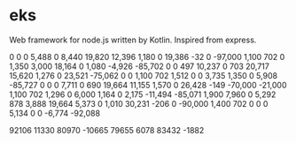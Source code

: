 # eks
Web framework for node.js written by Kotlin. Inspired from express.

0	0	0	5,488	0	8,440	19,820	12,396	1,180	0	19,386	-32	0	-97,000	1,100	702	0	1,350	3,000	18,164	0	1,080	-4,926	-85,702
0	0	497	10,237	0	703	20,717	15,620	1,276	0	23,521	-75,062	0	0	1,100	702	1,512	0	0	3,735	1,350	0	5,908	-85,727
0	0	0	7,711	0	690	19,664	11,155	1,570	0	26,428	-149	-70,000	-21,000	1,100	702	1,296	0	6,000	1,164	0	2,175	-11,494	-85,071
1,900	7,960	0	5,292	878	3,888	19,664	5,373	0	1,010	30,231	-206	0	-90,000	1,400	702	0	0	0	5,134	0	0	-6,774	-92,088



92106	11330
80970	-10665
79655	6078
83432	-1882